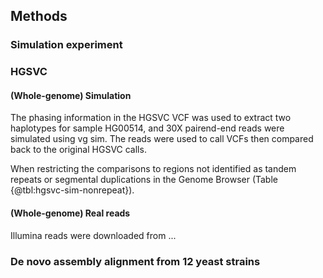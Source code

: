 ## Methods

### Simulation experiment

### HGSVC

#### (Whole-genome) Simulation

The phasing information in the HGSVC VCF was used to extract two haplotypes for sample HG00514, and 30X pairend-end reads were simulated using vg sim.  The reads were used to call VCFs then compared back to the original HGSVC calls.

When restricting the comparisons to regions not identified as tandem repeats or segmental duplications in the Genome Browser (Table {@tbl:hgsvc-sim-nonrepeat}).

#### (Whole-genome) Real reads

Illumina reads were downloaded from ...

### De novo assembly alignment from 12 yeast strains
